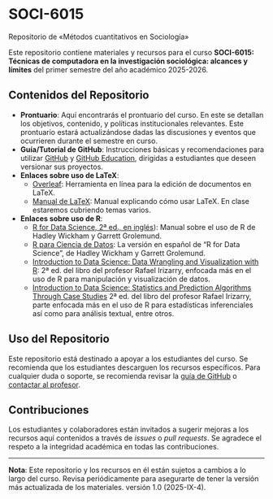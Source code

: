 # SOCI-6015
Repositorio de «Métodos cuantitativos en Sociología»

Este repositorio contiene materiales y recursos para el curso **SOCI-6015: Técnicas de computadora en la investigación sociológica: alcances y límites** del primer semestre del año académico 2025-2026. 

## Contenidos del Repositorio

- **Prontuario**: Aquí encontrarás el prontuario del curso. En este se detallan los objetivos, contenido, y políticas institucionales relevantes. Este prontuario estará actualizándose dadas las discusiones y eventos que ocurrieren durante el semestre en curso.
- **Guía/Tutorial de GitHub**: Instrucciones básicas y recomendaciones para utilizar [GitHub](https://docs.github.com/es/get-started) y [GitHub Education](https://docs.github.com/es/education/explore-the-benefits-of-teaching-and-learning-with-github-education/github-education-for-students/apply-to-github-education-as-a-student), dirigidas a estudiantes que deseen versionar sus proyectos.
- **Enlaces sobre uso de LaTeX**:
  - [Overleaf](https://www.overleaf.com/): Herramienta en línea para la edición de documentos en LaTeX.
  - [Manual de LaTeX](https://manualdelatex.com): Manual explicando cómo usar LaTeX. En clase estaremos cubriendo temas varios.
- **Enlaces sobre uso de R**:
  - [R for Data Science, 2ª ed., en inglés](https://r4ds.hadley.nz)): Manual sobre el uso de R de Hadley Wickham y Garrett Grolemund.
  - [R para Ciencia de Datos](https://es.r4ds.hadley.nz): La versión en español de “R for Data Science”, de Hadley Wickham y Garrett Grolemund.
  - [Introduction to Data Science: Data Wrangling and Visualization with R](https://rafalab.dfci.harvard.edu/dsbook-part-1/): 2ª ed. del libro del profesor Rafael Irizarry, enfocada más en el uso de R para manipulación y visualización de datos.
  - [Introduction to Data Science: Statistics and Prediction Algorithms Through Case Studies](https://rafalab.dfci.harvard.edu/dsbook-part-2/) 2ª ed. del libro del profesor Rafael Irizarry, parte enfocada más en el uso de R para estadísticas inferenciales así como para análisis textual, entre otros.


## Uso del Repositorio

Este repositorio está destinado a apoyar a los estudiantes del curso. Se recomienda que los estudiantes descarguen los recursos específicos. Para cualquier duda o soporte, se recomienda revisar la [guía de GitHub](https://docs.github.com/es/get-started/start-your-journey) o [contactar al profesor](mailto:rashid.marcano@upr.edu).

## Contribuciones

Los estudiantes y colaboradores están invitados a sugerir mejoras a los recursos aquí contenidos a través de *issues* o *pull requests*. Se agradece el respeto a la integridad académica en todas las contribuciones.

---

**Nota**: Este repositorio y los recursos en él están sujetos a cambios a lo largo del curso. Revisa periódicamente para asegurarte de tener la versión más actualizada de los materiales.
versión 1.0 (2025-IX-4).
